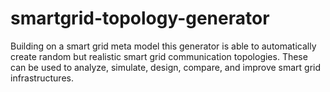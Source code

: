 smartgrid-topology-generator
============================
Building on a smart grid meta model this generator is able to automatically create random but realistic smart grid communication topologies.
These can be used to analyze, simulate, design, compare, and improve smart grid infrastructures.